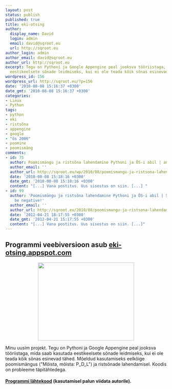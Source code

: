 ```yaml
---
layout: post
status: publish
published: true
title: eki-otsing
author:
  display_name: David
  login: admin
  email: david@sqroot.eu
  url: http://sqroot.eu
author_login: admin
author_email: david@sqroot.eu
author_url: http://sqroot.eu
excerpt: Tegu on Pythoni ja Google Appengine peal jooksva tööriistaga, mida saab kasutada
  eestikeelsete sõnade leidmiseks, kui ei ole teada kõik sõnas esinevad tähed.
wordpress_id: 156
wordpress_url: http://sqroot.eu/?p=156
date: '2010-08-08 15:16:37 +0300'
date_gmt: '2010-08-08 15:16:37 +0300'
categories:
- Linux
- Python
tags:
- python
- eki
- ristsõna
- appengine
- google
- "õs 2006"
- poomine
- poomismäng
comments:
- id: 75
  author: Poomismängu ja ristsõna lahendamine Pythoni ja ÕS-i abil | ando.roots.ee
  author_email: ''
  author_url: http://sqroot.eu/wp/2010/08/poomismangu-ja-ristsona-lahendamine-pythoni-ja-os-i-abil/
  date: '2010-08-08 15:18:16 +0300'
  date_gmt: '2010-08-08 15:18:16 +0300'
  content: "[...] Vana postitus. Uus sisestus on siin. [...] "
- id: 99
  author: 'Poomismängu ja ristsõna lahendamine Pythoni ja ÕS-i abil | SQroot :: Don&#039;t
    be negative!'
  author_email: ''
  author_url: http://sqroot.eu/2010/08/poomismangu-ja-ristsona-lahendamine-pythoni-ja-os-i-abil/
  date: '2012-04-21 18:17:55 +0300'
  date_gmt: '2012-04-21 15:17:55 +0300'
  content: "[...] Vana postitus. Uus sisestus on siin. [...]"
---
```

<h2>Programmi veebiversioon asub <a href="http://eki-otsing.appspot.com">eki-otsing.appspot.com</a></h2>
<p style="text-align: center;"><a href="http://sqroot.eu/wp-content/uploads/2010/08/Selection_181145_001.jpeg"><img class="size-medium wp-image-173" style="width: 300px; height: 244px;" src="http://sqroot.eu/wp-content/uploads/2010/08/Selection_181145_001-300x244.jpg" alt="" /></a></p>
<p>Minu uusim projekt. Tegu on Pythoni ja Google Appengine peal jooksva tööriistaga, mida saab kasutada eestikeelsete sõnade leidmiseks, kui ei ole teada kõik sõnas esinevad tähed. Mõeldud kasutamiseks eelkõige poomismängus ("Mõista, mõista: P_D_L") ja ristsõnade lahendamisel. Koodis on probleeme täpitähtedega.</p>
<h4><a href="http://sqroot.eu/wp-content/uploads/file/eki-otsing.zip">Programmi lähtekood</a> (kasutamisel palun viidata autorile).</h4>
